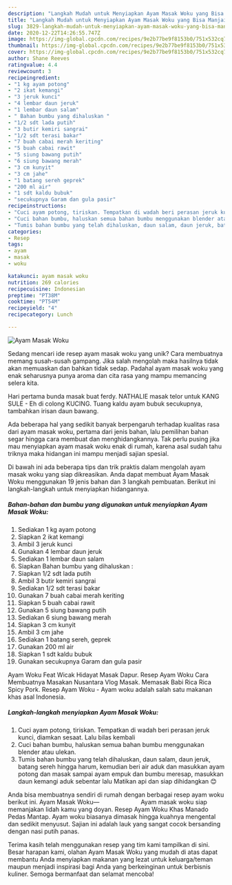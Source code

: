 ```yaml
---
description: "Langkah Mudah untuk Menyiapkan Ayam Masak Woku yang Bisa Manjain Lidah"
title: "Langkah Mudah untuk Menyiapkan Ayam Masak Woku yang Bisa Manjain Lidah"
slug: 3829-langkah-mudah-untuk-menyiapkan-ayam-masak-woku-yang-bisa-manjain-lidah
date: 2020-12-22T14:26:55.747Z
image: https://img-global.cpcdn.com/recipes/9e2b77be9f8153b0/751x532cq70/ayam-masak-woku-foto-resep-utama.jpg
thumbnail: https://img-global.cpcdn.com/recipes/9e2b77be9f8153b0/751x532cq70/ayam-masak-woku-foto-resep-utama.jpg
cover: https://img-global.cpcdn.com/recipes/9e2b77be9f8153b0/751x532cq70/ayam-masak-woku-foto-resep-utama.jpg
author: Shane Reeves
ratingvalue: 4.4
reviewcount: 3
recipeingredient:
- "1 kg ayam potong"
- "2 ikat kemangi"
- "3 jeruk kunci"
- "4 lembar daun jeruk"
- "1 lembar daun salam"
- " Bahan bumbu yang dihaluskan "
- "1/2 sdt lada putih"
- "3 butir kemiri sangrai"
- "1/2 sdt terasi bakar"
- "7 buah cabai merah keriting"
- "5 buah cabai rawit"
- "5 siung bawang putih"
- "6 siung bawang merah"
- "3 cm kunyit"
- "3 cm jahe"
- "1 batang sereh geprek"
- "200 ml air"
- "1 sdt kaldu bubuk"
- "secukupnya Garam dan gula pasir"
recipeinstructions:
- "Cuci ayam potong, tiriskan. Tempatkan di wadah beri perasan jeruk kunci, diamkan sesaat. Lalu bilas kembali"
- "Cuci bahan bumbu, haluskan semua bahan bumbu menggunakan blender atau ulekan."
- "Tumis bahan bumbu yang telah dihaluskan, daun salam, daun jeruk, batang sereh hingga harum, kemudian beri air aduk dan masukkan ayam potong dan masak sampai ayam empuk dan bumbu meresap, masukkan daun kemangi aduk sebentar lalu Matikan api dan siap dihidangkan 😊"
categories:
- Resep
tags:
- ayam
- masak
- woku

katakunci: ayam masak woku 
nutrition: 269 calories
recipecuisine: Indonesian
preptime: "PT38M"
cooktime: "PT54M"
recipeyield: "4"
recipecategory: Lunch

---
```



![Ayam Masak Woku](https://img-global.cpcdn.com/recipes/9e2b77be9f8153b0/751x532cq70/ayam-masak-woku-foto-resep-utama.jpg)

Sedang mencari ide resep ayam masak woku yang unik? Cara membuatnya memang susah-susah gampang. Jika salah mengolah maka hasilnya tidak akan memuaskan dan bahkan tidak sedap. Padahal ayam masak woku yang enak seharusnya punya aroma dan cita rasa yang mampu memancing selera kita.

Hari pertama bunda masak buat ferdy. NATHALIE masak telor untuk KANG SULE - Eh di colong KUCING. Tuang kaldu ayam bubuk secukupnya, tambahkan irisan daun bawang.

Ada beberapa hal yang sedikit banyak berpengaruh terhadap kualitas rasa dari ayam masak woku, pertama dari jenis bahan, lalu pemilihan bahan segar hingga cara membuat dan menghidangkannya. Tak perlu pusing jika mau menyiapkan ayam masak woku enak di rumah, karena asal sudah tahu triknya maka hidangan ini mampu menjadi sajian spesial.


Di bawah ini ada beberapa tips dan trik praktis dalam mengolah ayam masak woku yang siap dikreasikan. Anda dapat membuat Ayam Masak Woku menggunakan 19 jenis bahan dan 3 langkah pembuatan. Berikut ini langkah-langkah untuk menyiapkan hidangannya.

<!--inarticleads1-->

##### Bahan-bahan dan bumbu yang digunakan untuk menyiapkan Ayam Masak Woku:

1. Sediakan 1 kg ayam potong
1. Siapkan 2 ikat kemangi
1. Ambil 3 jeruk kunci
1. Gunakan 4 lembar daun jeruk
1. Sediakan 1 lembar daun salam
1. Siapkan  Bahan bumbu yang dihaluskan :
1. Siapkan 1/2 sdt lada putih
1. Ambil 3 butir kemiri sangrai
1. Sediakan 1/2 sdt terasi bakar
1. Gunakan 7 buah cabai merah keriting
1. Siapkan 5 buah cabai rawit
1. Gunakan 5 siung bawang putih
1. Sediakan 6 siung bawang merah
1. Siapkan 3 cm kunyit
1. Ambil 3 cm jahe
1. Sediakan 1 batang sereh, geprek
1. Gunakan 200 ml air
1. Siapkan 1 sdt kaldu bubuk
1. Gunakan secukupnya Garam dan gula pasir


Ayam Woku Feat Wicak Hidayat Masak Dapur. Resep Ayam Woku Cara Membuatnya Masakan Nusantara Vlog Masak. Memasak Babi Rica Rica Spicy Pork. Resep Ayam Woku - Ayam woku adalah salah satu makanan khas asal Indonesia. 

<!--inarticleads2-->

##### Langkah-langkah menyiapkan Ayam Masak Woku:

1. Cuci ayam potong, tiriskan. Tempatkan di wadah beri perasan jeruk kunci, diamkan sesaat. Lalu bilas kembali
1. Cuci bahan bumbu, haluskan semua bahan bumbu menggunakan blender atau ulekan.
1. Tumis bahan bumbu yang telah dihaluskan, daun salam, daun jeruk, batang sereh hingga harum, kemudian beri air aduk dan masukkan ayam potong dan masak sampai ayam empuk dan bumbu meresap, masukkan daun kemangi aduk sebentar lalu Matikan api dan siap dihidangkan 😊


Anda bisa membuatnya sendiri di rumah dengan berbagai resep ayam woku berikut ini. Ayam Masak Woku—⠀⠀⠀⠀⠀⠀⠀⠀⠀ Ayam masak woku siap memanjakan lidah kamu yang doyan. Resep Ayam Woku Khas Manado Pedas Mantap. Ayam woku biasanya dimasak hingga kuahnya mengental dan sedikit menyusut. Sajian ini adalah lauk yang sangat cocok bersanding dengan nasi putih panas. 

Terima kasih telah menggunakan resep yang tim kami tampilkan di sini. Besar harapan kami, olahan Ayam Masak Woku yang mudah di atas dapat membantu Anda menyiapkan makanan yang lezat untuk keluarga/teman maupun menjadi inspirasi bagi Anda yang berkeinginan untuk berbisnis kuliner. Semoga bermanfaat dan selamat mencoba!
